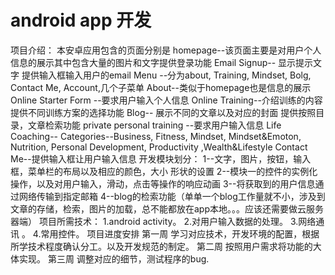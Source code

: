 # android app 开发
项目介绍：
本安卓应用包含的页面分别是
homepage--该页面主要是对用户个人信息的展示其中包含大量的图片和文字提供登录功能
Email Signup-- 显示提示文字 提供输入框输入用户的email
Menu --分为about, Training, Mindset, Bolg, Contact Me, Account,几个子菜单
About--类似于homepage也是信息的展示
Online Starter Form --要求用户输入个人信息
Online Training--介绍训练的内容 提供不同训练方案的选择功能
Blog-- 展示不同的文章以及对应的封面 提供按照目录，文章检索功能
private personal training --要求用户输入信息
Life Coaching--
Categories--Business, Fitness, Mindset, Mindset&Emoton, Nutrition, Personal Development, Productivity ,Wealth&Lifestyle
Contact Me--提供输入框让用户输入信息
开发模块划分：
1--文字，图片，按钮，输入框，菜单栏的布局以及相应的颜色，大小 形状的设置
2--模块一的控件的实例化操作，以及对用户输入，滑动，点击等操作的响应动画
3--将获取到的用户信息通过网络传输到指定邮箱
4--blog的检索功能（单单一个blog工作量就不小，涉及到文章的存储，检索，图片的加载，总不能都放在app本地。。。应该还需要做云服务器端）
项目所需技术：
1.android activity。 
2.对用户输入数据的处理。
3.网络通讯 。
4.常用控件。
项目进度安排
第一周 学习对应技术，开发环境的配置，根据所学技术程度确认分工。以及开发规范的制定。
第二周 按照用户需求将功能的大体实现。
第三周 调整对应的细节，测试程序的bug.

